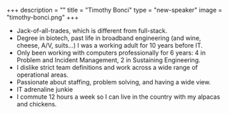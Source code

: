 +++
description = ""
title = "Timothy Bonci"
type = "new-speaker"
image = "timothy-bonci.png"
+++
- Jack-of-all-trades, which is different from full-stack.
- Degree in biotech, past life in broadband engineering (and wine, cheese, A/V, suits...) I was a working adult for 10 years before IT.
- Only been working with computers professionally for 6 years: 4 in Problem and Incident Management, 2 in Sustaining Engineering.
- I dislike strict team definitions and work across a wide range of operational areas.
- Passionate about staffing, problem solving, and having a wide view.
- IT adrenaline junkie
- I commute 12 hours a week so I can live in the country with my alpacas and chickens.
